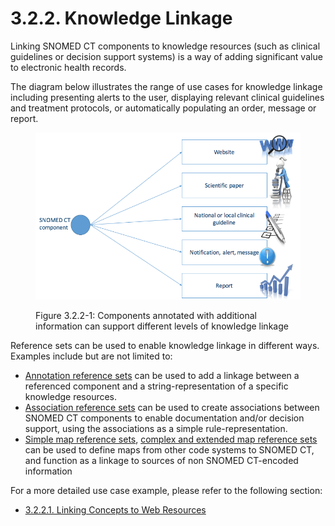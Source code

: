 # 3.2.2. Knowledge Linkage

Linking SNOMED CT components to knowledge resources (such as clinical guidelines or decision support systems) is a way of adding significant value to electronic health records.

The diagram below illustrates the range of use cases for knowledge linkage including presenting alerts to the user, displaying relevant clinical guidelines and treatment protocols, or automatically populating an order, message or report.

<figure><img src="../../../images/35985592.png" alt=""><figcaption><p>Figure 3.2.2-1: Components annotated with additional information can support different levels of knowledge linkage</p></figcaption></figure>

Reference sets can be used to enable knowledge linkage in different ways. Examples include but are not limited to:

* [Annotation reference sets](../../../3%20requirements-and-use-cases/3.2%20use-cases/3.2.2%20knowledge-linkage/Annotation-Reference-Set_35985674.html) can be used to add a linkage between a referenced component and a string-representation of a specific knowledge resources.
* [Association reference sets](../../../3%20requirements-and-use-cases/3.2%20use-cases/3.2.2%20knowledge-linkage/5.4-Association-Reference-Set_35985671.html) can be used to create associations between SNOMED CT components to enable documentation and/or decision support, using the associations as a simple rule-representation.
* [Simple map reference sets](../../../pages/createpage.action), [complex and extended map reference sets](https://confluence.ihtsdotools.org/display/DOCRELFMT/5.2.3.3+Complex+and+Extended+Map+from+SNOMED+CT+Reference+Sets) can be used to define maps from other code systems to SNOMED CT, and function as a linkage to sources of non SNOMED CT-encoded information

For a more detailed use case example, please refer to the following section:

* [3.2.2.1. Linking Concepts to Web Resources](../../../3%20requirements-and-use-cases/3.2%20use-cases/3.2.2%20knowledge-linkage/3.2.2.1.-Linking-Concepts-to-Web-Resources_35985597.html)
